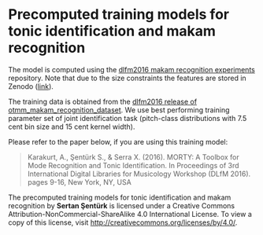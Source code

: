 # Precomputed training models for tonic identification and makam recognition

The model is computed using the [dlfm2016 makam recognition experiments](https://github.com/MTG/otmm_makam_recognition_dataset/releases/tag/dlfm2016) repository. Note that due to the size constraints the features are stored in Zenodo ([link](https://zenodo.org/record/57999#.V7yPD3V97CI)).

The training data is obtained from the [dlfm2016 release of otmm_makam_recognition_dataset](https://github.com/MTG/otmm_makam_recognition_dataset/tree/dlfm2016). We use best performing training parameter set of joint identification task (pitch-class distributions with 7.5 cent bin size and 15 cent kernel width).

Please refer to the paper below, if you are using this training model:

> Karakurt, A., Şentürk S., & Serra X. (2016). MORTY: A Toolbox for Mode Recognition and Tonic Identification. In Proceedings of 3rd International Digital Libraries for Musicology Workshop (DLfM 2016). pages 9-16, New York, NY, USA

The precomputed training models for tonic identification and makam recognition by __Sertan Şentürk__ is licensed under a Creative Commons Attribution-NonCommercial-ShareAlike 4.0 International License. To view a copy of this license, visit http://creativecommons.org/licenses/by/4.0/.
